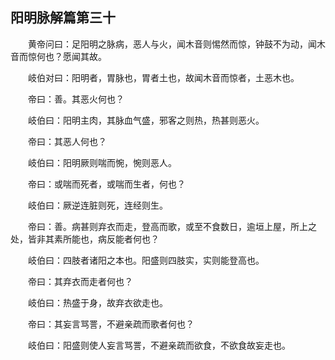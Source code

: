 ## 阳明脉解篇第三十


&emsp;&emsp;黄帝问曰：足阳明之脉病，恶人与火，闻木音则惕然而惊，钟鼓不为动，闻木音而惊何也？愿闻其故。

&emsp;&emsp;岐伯对曰：阳明者，胃脉也，胃者土也，故闻木音而惊者，土恶木也。

&emsp;&emsp;帝曰：善。其恶火何也？

&emsp;&emsp;岐伯曰：阳明主肉，其脉血气盛，邪客之则热，热甚则恶火。

&emsp;&emsp;帝曰：其恶人何也？

&emsp;&emsp;岐伯曰：阳明厥则喘而惋，惋则恶人。

&emsp;&emsp;帝曰：或喘而死者，或喘而生者，何也？

&emsp;&emsp;岐伯曰：厥逆连脏则死，连经则生。

&emsp;&emsp;帝曰：善。病甚则弃衣而走，登高而歌，或至不食数日，逾垣上屋，所上之处，皆非其素所能也，病反能者何也？

&emsp;&emsp;岐伯曰：四肢者诸阳之本也。阳盛则四肢实，实则能登高也。

&emsp;&emsp;帝曰：其弃衣而走者何也？

&emsp;&emsp;岐伯曰：热盛于身，故弃衣欲走也。

&emsp;&emsp;帝曰：其妄言骂詈，不避亲疏而歌者何也？

&emsp;&emsp;岐伯曰：阳盛则使人妄言骂詈，不避亲疏而欲食，不欲食故妄走也。

